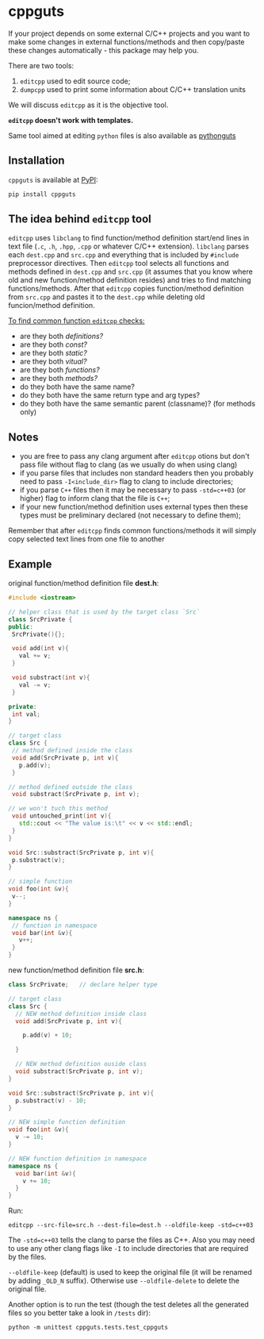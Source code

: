 # cppguts
If your project depends on some external C/C++ projects and 
you want to make some changes in external functions/methods 
and then copy/paste these changes automatically - this package may help you. 

There are two tools:
1) `editcpp` used to edit source code;
2) `dumpcpp` used to print some information about C/C++ translation units

We will discuss `editcpp` as it is the objective tool.

**`editcpp` doesn't work with templates.**

Same tool aimed at editing `python` files is also available as [pythonguts](https://github.com/tierra-colada/pythonguts)

## Installation
`cppguts` is available at [PyPI](https://pypi.org/project/cppguts/):

```bash
pip install cppguts
```

## The idea behind `editcpp` tool
`editcpp` uses `libclang` to find function/method definition start/end lines in text file (`.c`, `.h`, `.hpp`, `.cpp` or whatever C/C++ extension). `libclang` parses each `dest.cpp` and `src.cpp` and everything that is
included by `#include` preprocessor directives. Then `editcpp` tool
selects all functions and methods defined in `dest.cpp` and `src.cpp` 
(it assumes that you know where old and new function/method definition resides) and tries to find matching functions/methods. After that `editcpp` copies function/method definition from `src.cpp` and pastes it to the `dest.cpp` while deleting old funcion/method definition.

<ins>To find common function `editcpp` checks:</ins>
* are they both _definitions?_
* are they both _const?_
* are they both _static?_
* are they both _vitual?_
* are they both _functions?_
* are they both _methods?_
* do they both have the same name?
* do they both have the same return type and arg types?
* do they both have the same semantic parent (classname)? (for methods only)

## Notes

* you are free to pass any clang argument after `editcpp` otions but don't pass file without flag to clang (as we usually do when using clang)
* if you parse files that includes non standard headers then you probably need to pass `-I<include_dir>` flag to clang to include directories;
* if you parse `C++` files then it may be necessary to pass `-std=c++03` (or higher) flag to inform clang that the file is `C++`;
* if your new function/method definition uses external types then
these types must be preliminary declared (not necessary to define them);

Remember that after `editcpp` finds common functions/methods
it will simply copy selected text lines from one file to another

## Example
original function/method definition file **dest.h**:
 ```cpp
#include <iostream>

// helper class that is used by the target class `Src`
class SrcPrivate {
public:
  SrcPrivate(){};

  void add(int v){
    val += v;
  }

  void substract(int v){
    val -= v;
  }

private:
  int val;
}

// target class
class Src {
  // method defined inside the class
  void add(SrcPrivate p, int v){
    p.add(v);
  }

// method defined outside the class
  void substract(SrcPrivate p, int v);

// we won't tuch this method
  void untouched_print(int v){
    std::cout << "The value is:\t" << v << std::endl;
  }
}

void Src::substract(SrcPrivate p, int v){
  p.substract(v);
}

// simple function
void foo(int &v){
  v--;
}

namespace ns {
  // function in namespace
  void bar(int &v){
    v++;
  }
}
```

new function/method definition file **src.h**:
```cpp
class SrcPrivate;   // declare helper type

// target class
class Src {
  // NEW method definition inside class
  void add(SrcPrivate p, int v){

    p.add(v) + 10;

  }

  // NEW method definition ouside class
  void substract(SrcPrivate p, int v);
}

void Src::substract(SrcPrivate p, int v){
  p.substract(v) - 10;
}

// NEW simple function definition 
void foo(int &v){
  v -= 10;
}

// NEW function definition in namespace
namespace ns {
  void bar(int &v){
    v += 10;
  }
}
```
Run: 

`editcpp --src-file=src.h --dest-file=dest.h --oldfile-keep -std=c++03`

The `-std=c++03` tells the clang to parse the files as C++. Also you may need to use any other clang flags like `-I` to include directories that are required by the files.

`--oldfile-keep` (default) is used to keep the original file (it will be renamed by adding `_OLD_N` suffix). Otherwise use `--oldfile-delete` to delete the original file.

Another option is to run the test (though the test deletes all the generated files so you better take a look in `/tests` dir):

`python -m unittest cppguts.tests.test_cppguts`